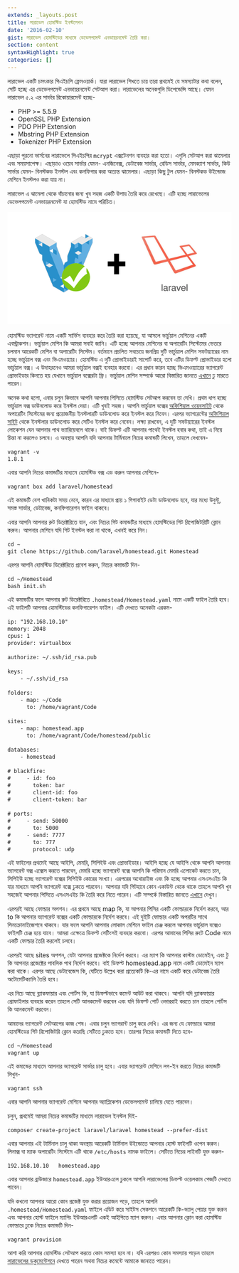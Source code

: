 ```yaml
---
extends: _layouts.post
title: লারাভেল হোমস্টিড ইনস্টলেশন
date: '2016-02-10'
gist: লারাভেল হোমস্টিডের মাধ্যমে ডেভেলপমেন্ট এনভায়রনমেন্ট তৈরি করা।
section: content
syntaxHighlight: true
categories: []
---
```


লারাভেল একটি চমৎকার পিএইচপি ফ্রেমওয়ার্ক। যারা লারাভেল শিখতে চায় তারা প্রথমেই যে সমস্যাটার কথা বলেন, সেটি হচ্ছে এর ডেভেলপমেন্ট এনভায়রনমেন্ট সেটআপ করা। লারাভেলের অনেকগুলি ডিপেন্ডেন্সি আছে। যেমন লারাভেল ৫.২ এর সার্ভার রিকোয়ারমেন্ট হচ্ছে-

- PHP >= 5.5.9
- OpenSSL PHP Extension
- PDO PHP Extension
- Mbstring PHP Extension
- Tokenizer PHP Extension

এছাড়া পুরনো ভার্সনের লারাভেলে পিএইচপির `mcrypt` এক্সটেনশন ব্যবহার করা হতো। এগুলি সেটআপ করা ঝামেলার এবং সময়সাপেক্ষ। এছাড়াও ওয়েব সার্ভার যেমন- এনজিনেক্স, ডেটাবেজ সার্ভার, রেডিস সার্ভার, মেমক্যাশ সার্ভার, কিউ সার্ভার যেমন- বিনস্টকড ইনস্টল এবং কনফিগার করা অত্যন্ত ঝামেলার। এছাড়া কিছু টুল যেমন- বিনস্টকড উইন্ডোজ মেশিনে ইনস্টলও করা যায় না।

লারাভেল এ ঝামেলা থেকে বাঁচানোর জন্য খুব সহজ একটি উপায় তৈরি করে রেখেছে। এটি হচ্ছে লারাভেলের ডেভেলপমেন্ট এনভায়রনমেন্ট যা হোমস্টিড নামে পরিচিত।

![Laravel loves Vagrant](/assets/images/posts/laravel-vagrant.png)

হোমস্টিড ভ্যাগরেন্ট নামে একটি সার্ভিস ব্যবহার করে তৈরি করা হয়েছে, যা আসলে ভার্চুয়াল মেশিনের একটি এবস্ট্রাকশন। ভার্চুয়াল মেশিন কি আমরা সবাই জানি। এটি হচ্ছে আপনার মেশিনের বা অপারেটিং সিস্টেমের ভেতরে চলমান আরেকটি মেশিন বা অপারেটিং সিস্টেম। বর্তমানে প্রচলিত সবচেয়ে জনপ্রিয় দুটি ভার্চুয়াল মেশিন সফটয়্যারের নাম হচ্ছে ভার্চুয়াল বক্স এবং ভিএমওয়্যার। হোমস্টিড এ দুটি প্রোভাইডারই সাপোর্ট করে, তবে এটির ডিফল্ট প্রোভাইডার হলো ভার্চুয়াল বক্স। এ উদাহরনেও আমরা ভার্চুয়াল বক্সই ব্যবহার করবো। এর প্রধান কারন হচ্ছে ভিএমওয়্যারের ভ্যাগরেন্ট প্রোভাইডার কিনতে হয় যেখানে ভার্চুয়াল বক্সেরটা ফ্রি। ভার্চুয়াল মেশিন সম্পর্কে আরো বিস্তারিত জানতে [এখানে](https://en.wikipedia.org/wiki/Virtual_machine) ঢু মারতে পারেন।

অনেক কথা হলো, এবার চলুন কিভাবে আপনি আপনার পিসিতে হোমস্টিড সেটআপ করবেন তা দেখি। প্রথম ধাপ হচ্ছে ভার্চুয়াল বক্স ডাউনলোড করে ইনস্টল দেয়া। এটি খুবই সহজ। আপনি ভার্চুয়াল বক্সের [অফিশিয়াল ওয়েবসাইট](https://www.virtualbox.org/wiki/Downloads) থেকে অপারেটিং সিস্টেমের জন্য প্রয়োজনীয় ইনস্টলারটি ডাউনলোড করে ইনস্টল করে নিবেন। এরপর ভ্যাগরেন্টের [অফিশিয়াল সাইট](https://www.vagrantup.com/downloads.html) থেকে ইনস্টলার ডাউনলোড করে সেটিও ইনস্টল করে নেবেন। লক্ষ্য রাখবেন, এ দুটি সফটয়্যারের ইনস্টল লোকেশন যেন আপনার পাথ ভ্যারিয়েবলে থাকে। বাই ডিফল্ট এটি আপনার পাথেই ইনস্টল হবার কথা, তাই এ নিয়ে চিন্তা না করলেও চলবে। এ অবস্থায় আপনি যদি আপনার টার্মিনালে নিচের কমান্ডটি লিখেন, তাহলে দেখবেন-

```
vagrant -v
1.8.1
```

এবার আপনি নিচের কমান্ডটির মাধ্যমে হোমস্টিড বক্স এড করুন আপনার মেশিনে-

```
vagrant box add laravel/homestead
```

এই কমান্ডটি বেশ খানিকটা সময় নেবে, কারন এর মাধ্যমে প্রায় ১ গিগাবাইট ডেটা ডাউনলোড হবে, যার মধ্যে উবুন্টু, সমস্ত সার্ভার, ডেটাবেজ, কনফিগারেশন ফাইল থাকবে।

এবার আপনি আপনার রুট ডিরেক্টরিতে যান, এবং নিচের গিট কমান্ডটির মাধ্যমে হোমস্টিডের গিট রিপোজিটরিটি ক্লোন করুন। আপনার মেশিনে যদি গিট ইনস্টল করা না থাকে, এখনই করে নিন।

```
cd ~
git clone https://github.com/laravel/homestead.git Homestead
```

এরপর আপনি হোমস্টিড ডিরেক্টরিতে প্রবেশ করুন, নিচের কমান্ডটি দিন-

```
cd ~/Homestead
bash init.sh
```

এই কমান্ডটির ফলে আপনার রুট ডিরেক্টরিতে `.homestead/Homestead.yaml` নামে একটি ফাইল তৈরি হবে। এই ফাইলটি আপনার হোমস্টিডের কনফিগারেশন ফাইল। এটি দেখতে অনেকটা এরকম-

```
ip: "192.168.10.10"
memory: 2048
cpus: 1
provider: virtualbox

authorize: ~/.ssh/id_rsa.pub

keys:
    - ~/.ssh/id_rsa

folders:
    - map: ~/Code
      to: /home/vagrant/Code

sites:
    - map: homestead.app
      to: /home/vagrant/Code/homestead/public

databases:
    - homestead

# blackfire:
#     - id: foo
#       token: bar
#       client-id: foo
#       client-token: bar

# ports:
#     - send: 50000
#       to: 5000
#     - send: 7777
#       to: 777
#       protocol: udp
```

এই ফাইলের প্রথমেই আছে আইপি, মেমরি, সিপিইউ এবং প্রোভাইডার। আইপি হচ্ছে যে আইপি থেকে আপনি আপনার ভ্যাগরেন্ট বক্স এক্সেস করতে পারবেন, মেমরি হচ্ছে ভ্যাগরেন্ট বক্সে আপনি কি পরিমান মেমরি এলোকেট করতে চান, সিপিইউ হচ্ছে ভ্যাগরেন্ট বক্সের সিপিইউ কোরের সংখ্যা। এরপরের অথোরাইজ এবং কি হচ্ছে আপনার এসএসএইচ কি যার মাধ্যমে আপনি ভ্যাগরেন্ট বক্সে ঢুকতে পারবেন। আপনার যদি গিটহাবে কোন একাউন্ট থেকে থাকে তাহলে আপনি খুব সহজেই আপনার পিসিতে এসএসএইচ কি তৈরি করে নিতে পারেন। এটি সম্পর্কে বিস্তারিত জানতে [এখানে](https://help.github.com/articles/generating-an-ssh-key) দেখুন।

এরপরই আছে ফোল্ডার অপশন। এর প্রথমে আছে map কি, যা আপনার পিসির একটি ফোল্ডারকে নির্দেশ করবে, আর to কি আপনার ভ্যাগরেন্ট বক্সের একটি ফোল্ডারকে নির্দেশ করবে। এই দুইটি ফোল্ডার একটি অপরটির সাথে সিনক্রোনাইজেশনে থাকবে। যার ফলে আপনি আপনার লোকাল মেশিনে ফাইল চেঞ্জ করলে আপনার ভার্চুয়াল বক্সেও ফাইলটি চেঞ্জ হয়ে যাবে। আমরা এক্ষেত্রে ডিফল্ট সেটিংসই ব্যবহার করবো। এরপর আমাদের পিসির রুটে Code নামে একটি ফোল্ডার তৈরি করলেই চলবে।

এরপরই আছে sites অপশন, যেটা আপনার প্রজেক্টকে নির্দেশ করবে। এর ম্যাপ কি আপনার কাস্টম ডোমেইন, এবং টু কি আপনার প্রজেক্টের পাবলিক পাথ নির্দেশ করবে। বাই ডিফল্ট homestead.app নামে একটি ডোমেইন ম্যাপ করা থাকে। এরপর আছে ডেটাবেজেস কি, যেটিতে উল্লেখ করা প্রত্যেকটি কি-এর নামে একটি করে ডেটাবেজ তৈরি অটোমেটিক্যালি তৈরি হবে।

এর নিচে আছে ব্ল্যাকফায়ার এবং পোর্টস কি, যা ডিফল্টভাবে কমেন্ট আউট করা থাকবে। আপনি যদি ব্ল্যাকফায়ার প্রোফাইলার ব্যবহার করেন তাহলে সেটি আনকমেন্ট করবেন এবং যদি ডিফল্ট পোর্ট ওভাররাই করতে চান তাহলে পোর্টস কি আনকমেন্ট করবেন।

আমাদের ভ্যাগরেন্ট সেটআপের কাজ শেষ। এবার চলুন ভ্যাগরান্ট চালু করে দেখি। এর জন্য যে ফোল্ডারে আমরা হোমস্টিডের গিট রিপোজিটরি ক্লোন করেছি সেটিতে ঢুকতে হবে। তারপর নিচের কমান্ডটি দিতে হবে-

```
cd ~/Homestead
vagrant up
```

এই কমান্ডের মাধ্যমে আপনার ভ্যাগরেন্ট সার্ভার চালু হবে। এবার ভ্যাগরেন্ট মেশিনে লগ-ইন করতে নিচের কমান্ডটি লিখুন-

```
vagrant ssh
```

এবার আপনি আপনার ভ্যাগরেন্ট মেশিনে আপনার অ্যাপ্লিকেশন ডেভেলপমেন্ট চালিয়ে যেতে পারবেন।

চলুন, প্রথমেই আমরা নিচের কমান্ডটির মাধ্যমে লারাভেল ইনস্টল দিই-

```
composer create-project laravel/laravel homestead --prefer-dist
```

এবার আপনার এই টার্মিনাল চালু থাকা অবস্থায় আরেকটি টার্মিনাল উইন্ডোতে আপনার হোস্ট ফাইলটি ওপেন করুন। লিনাক্স বা ম্যাক অপারেটিং সিস্টেমে এটি থাকে `/etc/hosts` নামক ফাইলে। সেটিতে নিচের লাইনটি যুক্ত করুন-

```
192.168.10.10   homestead.app
```

এবার আপনার ব্রাউজারে `homestead.app` ইউআরএলে ঢুকলে আপনি লারাভেলের ডিফল্ট ওয়েলকাম পেজটি দেখতে পাবেন।

যদি কখনো আপনার আরো কোন প্রজেক্ট যুক্ত করার প্রয়োজন পড়ে, তাহলে আপনি `.homestead/Homestead.yaml` ফাইলে এডিট করে সাইটস সেকশনে আরেকটি কি-ভ্যালু পেয়ার যুক্ত করুন এবং আপনার হোস্ট ফাইলে ম্যাপিং ইউআরএলটি একই আইপিতে ম্যাপ করুন। এবার আপনার ক্লোন করা হোমস্টিড ফোল্ডারে ঢুকে নিচের কমান্ডটি দিন-

```
vagrant provision
```

আশা করি আপনার হোমস্টিড সেটআপ করতে কোন সমস্যা হবে না। যদি এরপরও কোন সমস্যায় পড়েন তাহলে [লারাভেলের ডকুমেন্টেশনে](https://laravel.com/docs/5.2/homestead) দেখতে পারেন অথবা নিচের কমেন্টে আমাকে জানাতে পারেন।
